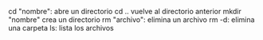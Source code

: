 cd "nombre": 			abre un directorio
cd .. 				vuelve al directorio anterior
mkdir "nombre" 			crea un directorio 
rm "archivo":			elimina un archivo
rm -d:				elimina una carpeta
ls:				lista los archivos 







































